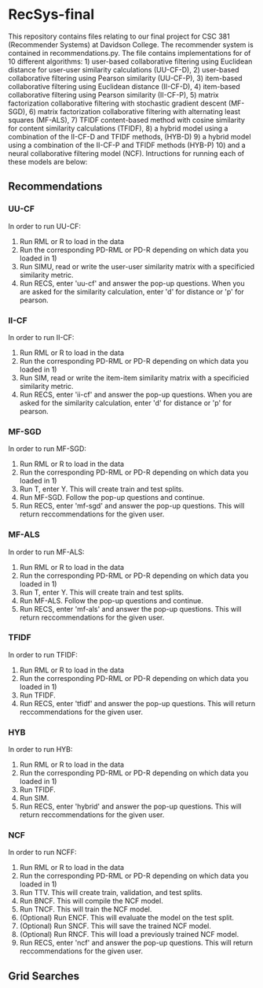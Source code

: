 # RecSys-final

This repository contains files relating to our final project for CSC 381 (Recommender Systems) at Davidson College. The recommender system is contained in recommendations.py. The file contains implementations for of 10 different algorithms: 1) user-based collaborative filtering using Euclidean distance for user-user similarity calculations (UU-CF-D), 2) user-based collaborative filtering using Pearson similarity (UU-CF-P), 3) item-based collaborative filtering using Euclidean distance (II-CF-D), 4) item-based collaborative filtering using Pearson similarity (II-CF-P), 5) matrix factorization collaborative filtering with stochastic gradient descent (MF-SGD), 6) matrix factorization collaborative filtering with alternating least squares (MF-ALS), 7) TFIDF content-based method with cosine similarity for content similarity calculations (TFIDF), 8) a hybrid model using a combination of the II-CF-D and TFIDF methods, (HYB-D) 9) a hybrid model using a combination of the II-CF-P and TFIDF methods (HYB-P) 10) and a neural collaborative filtering model (NCF). Intructions for running each of these models are below:

## Recommendations

### UU-CF

In order to run UU-CF: 
1) Run RML or R to load in the data
2) Run the corresponding PD-RML or PD-R depending on which data you loaded in 1)
3) Run SIMU, read or write the user-user similarity matrix with a specificied similarity metric.
4) Run RECS, enter 'uu-cf' and answer the pop-up questions. When you are asked for the similarity calculation, enter 'd' for distance or 'p' for pearson. 

### II-CF

In order to run II-CF: 
1) Run RML or R to load in the data
2) Run the corresponding PD-RML or PD-R depending on which data you loaded in 1)
3) Run SIM, read or write the item-item similarity matrix with a specificied similarity metric.
4) Run RECS, enter 'ii-cf' and answer the pop-up questions. When you are asked for the similarity calculation, enter 'd' for distance or 'p' for pearson.

### MF-SGD

In order to run MF-SGD: 
1) Run RML or R to load in the data
2) Run the corresponding PD-RML or PD-R depending on which data you loaded in 1)
3) Run T, enter Y. This will create train and test splits.
4) Run MF-SGD. Follow the pop-up questions and continue.
5) Run RECS, enter 'mf-sgd' and answer the pop-up questions. This will return reccommendations for the given user.

### MF-ALS

In order to run MF-ALS: 
1) Run RML or R to load in the data
2) Run the corresponding PD-RML or PD-R depending on which data you loaded in 1)
3) Run T, enter Y. This will create train and test splits.
4) Run MF-ALS. Follow the pop-up questions and continue.
5) Run RECS, enter 'mf-als' and answer the pop-up questions. This will return reccommendations for the given user.

### TFIDF

In order to run TFIDF: 
1) Run RML or R to load in the data
2) Run the corresponding PD-RML or PD-R depending on which data you loaded in 1)
3) Run TFIDF.
5) Run RECS, enter 'tfidf' and answer the pop-up questions. This will return reccommendations for the given user.

### HYB

In order to run HYB: 
1) Run RML or R to load in the data
2) Run the corresponding PD-RML or PD-R depending on which data you loaded in 1)
3) Run TFIDF.
4) Run SIM.
5) Run RECS, enter 'hybrid' and answer the pop-up questions. This will return reccommendations for the given user.

### NCF

In order to run NCFF: 
1) Run RML or R to load in the data
2) Run the corresponding PD-RML or PD-R depending on which data you loaded in 1)
3) Run TTV. This will create train, validation, and test splits.
4) Run BNCF. This will compile the NCF model.
5) Run TNCF. This will train the NCF model.
6) (Optional) Run ENCF. This will evaluate the model on the test split.
7) (Optional) Run SNCF. This will save the trained NCF model.
8) (Optional) Run RNCF. This will load a previously trained NCF model.
9) Run RECS, enter 'ncf' and answer the pop-up questions. This will return reccommendations for the given user.

## Grid Searches

